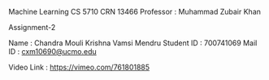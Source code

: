 Machine Learning
CS 5710 CRN 13466
Professor : Muhammad Zubair Khan

Assignment-2

Name : Chandra Mouli Krishna Vamsi Mendru
Student ID : 700741069
Mail ID : cxm10690@ucmo.edu

Video Link : https://vimeo.com/761801885

